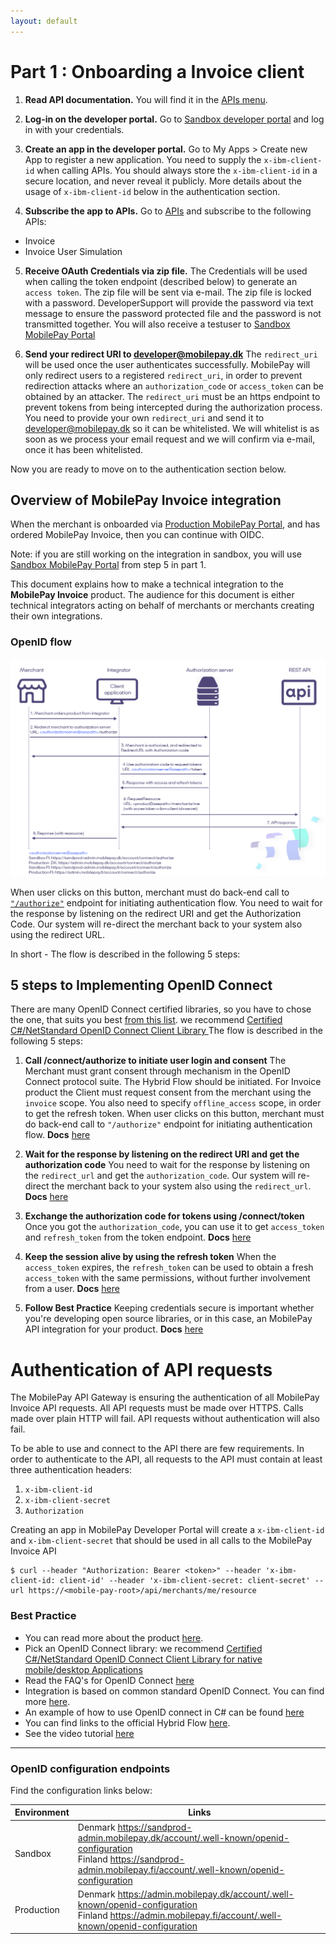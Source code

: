 ```yaml
---
layout: default
---
```


# <a name="invoiceclient_onboarding"></a>**Part 1 : Onboarding a Invoice client**

1. **Read API documentation.** You will find it in the  [APIs menu](https://sandbox-developer.mobilepay.dk/product).  

2. **Log-in on the developer portal.** Go to [Sandbox developer portal](https://sandbox-developer.mobilepay.dk/) and log in with your credentials.

3. **Create an app in the developer portal.** Go to My Apps > Create new App to register a new application. You need to supply the `x-ibm-client-id` when calling APIs. You should always store the `x-ibm-client-id` in a secure location, and never reveal it publicly.  More details about the usage of `x-ibm-client-id` below in the authentication section. 

4. **Subscribe the app to APIs.**  Go to [APIs](https://sandbox-developer.mobilepay.dk/product) and subscribe to the following APIs:
-  Invoice
-  Invoice User Simulation
 
5. **Receive OAuth  Credentials via zip file.** The Credentials will be used when calling the token endpoint (described below) to generate an `access token`. The zip file will be sent via e-mail. The zip file is locked with a password. DeveloperSupport will provide the password via text message to ensure the password protected file and the password is not transmitted together. You will also receive a testuser to  [Sandbox MobilePay Portal](https://sandprod-admin.mobilepay.dk/)


6. **Send your redirect URI to developer@mobilepay.dk** The `redirect_uri` will be used once the user authenticates successfully. MobilePay will only redirect users to a registered `redirect_uri`, in order to prevent redirection attacks where an `authorization_code` or `access_token` can be obtained by an attacker. The `redirect_uri` must be an https endpoint to prevent tokens from being intercepted during the authorization process. You need to provide your own `redirect_uri` and send it to developer@mobilepay.dk so it can be whitelisted. We will whitelist is as soon as we process your email request and we will confirm via e-mail, once it has been whitelisted.

Now you are ready to move on to the authentication section below.  

## Overview of MobilePay Invoice integration 
When the merchant is onboarded via  [Production MobilePay Portal](https://admin.mobilepay.dk/), and has ordered MobilePay Invoice, then you can continue with OIDC. 

Note: if you are still working on the integration in sandbox, you will use [Sandbox MobilePay Portal](https://sandprod-admin.mobilepay.dk/) from step 5 in part 1.    

This document explains how to make a technical integration to the **MobilePay Invoice** product. The audience for this document is either technical integrators acting on behalf of merchants or merchants creating their own integrations.


### OpenID flow
[![](assets/images/OpenIdflowWithFIandAuthorize.png)](assets/images/OpenIdflowWithFIandAuthorize.png)    
      

When user clicks on this button, merchant must do back-end call to   
[`"/authorize"`](https://developer.mobilepay.dk/products/openid/authorizeo) endpoint for initiating  authentication flow. You need to wait for the response by listening on the redirect URI and get the Authorization Code. Our system will re-direct the merchant back to your system also using the redirect URL. 
 
In short - The flow is described in the following 5 steps:

## 5 steps to Implementing OpenID Connect 

There are many OpenID Connect certified libraries, so you have to chose the one, that suits you best [from this list](http://openid.net/developers/certified/#RPLibs). we recommend <a href="https://github.com/IdentityModel/IdentityModel.OidcClient2">Certified C#/NetStandard OpenID Connect Client Library </a> 
The flow is described in the following 5 steps:

1. **Call /connect/authorize to initiate user login and consent**  The Merchant must grant consent through mechanism in the OpenID Connect protocol suite. The Hybrid Flow should be initiated. For Invoice product the Client must request consent from the merchant using the `invoice` scope. You also need to specify `offline_access` scope, in order to get the refresh token. When user clicks on this button, merchant must do back-end call to  `"/authorize"` endpoint for initiating  authentication flow. 
**Docs** [here](https://developer.mobilepay.dk/developersupport/openid/authorize/) 

2. **Wait for the response by listening on the redirect URI and get the authorization code** You need to wait for the response by listening on the `redirect_url` and get the `authorization_code`. Our system will re-direct the merchant back to your system also using the `redirect_url`. 
**Docs** [here](https://developer.mobilepay.dk/developersupport/openid/getcode/) 

3. **Exchange the authorization code for tokens using /connect/token** Once you got the `authorization_code`, you can use it to get `access_token` and `refresh_token` from the token endpoint. 
**Docs** [here](https://developer.mobilepay.dk/developersupport/openid/gettokens/) 

4. **Keep the session alive by using the refresh token** When the `access_token` expires, the `refresh_token` can be used to obtain a fresh `access_token` with the same permissions, without further involvement from a user. 
**Docs** [here](https://developer.mobilepay.dk/developersupport/openid/getrefreshtokens/) 

5. **Follow Best Practice**  Keeping credentials secure is important whether you're developing open source libraries, or in this case, an MobilePay API integration for your product. 
**Docs** [here](https://developer.mobilepay.dk/developersupport/openid/bestpractice/) 

# <a name="authenticationapi"></a> Authentication of API requests 
The MobilePay API Gateway is ensuring the authentication of all MobilePay Invoice API requests. All API requests must be made over HTTPS. Calls made over plain HTTP will fail. API requests without authentication will also fail.

To be able to use and connect to the API there are few requirements. In order to authenticate to the API, all requests to the API must contain at least three authentication headers:
1. `x-ibm-client-id`
2. `x-ibm-client-secret`  
3. `Authorization` 

Creating an app in MobilePay Developer Portal will create a `x-ibm-client-id` and `x-ibm-client-secret` that should be used in all calls to the MobilePay Invoice API  

```console
$ curl --header "Authorization: Bearer <token>" --header 'x-ibm-client-id: client-id' --header 'x-ibm-client-secret: client-secret' --url https://<mobile-pay-root>/api/merchants/me/resource
```

### Best Practice
- You can read more about the product [here](https://developer.mobilepay.dk/invoice-main/productinfo).
- Pick an OpenID Connect library: we recommend <a href="https://github.com/IdentityModel/IdentityModel.OidcClient2">Certified C#/NetStandard OpenID Connect Client Library for native mobile/desktop Applications</a> 
- Read the FAQ's for OpenID Connect <a href="https://developer.mobilepay.dk/faq/oidc">here</a>
- Integration is based on common standard OpenID Connect. You can find more [here](https://developer.mobilepay.dk/developersupport/openid/). 
- An example of how to use OpenID connect in C# can be found [here](https://github.com/MobilePayDev/MobilePay-Invoice/tree/master/ClientExamples)
- You can find links to the official Hybrid Flow [here](https://openid.net/specs/openid-connect-core-1_0.html#HybridFlowAuth).   
- See the video tutorial  [here](https://developer.mobilepay.dk/developersupport/openid/tutorial)


* * *

### OpenID configuration endpoints 
Find the configuration links below:

|Environment | Links |
|------------|-------|
|Sandbox    | Denmark <a href="https://sandprod-admin.mobilepay.dk/account/.well-known/openid-configuration">https://sandprod-admin.mobilepay.dk/account/.well-known/openid-configuration</a> <br> Finland <a href="https://sandprod-admin.mobilepay.fi/account/.well-known/openid-configuration">https://sandprod-admin.mobilepay.fi/account/.well-known/openid-configuration</a> |
|Production  | Denmark <a href="https://admin.mobilepay.dk/account/.well-known/openid-configuration">https://admin.mobilepay.dk/account/.well-known/openid-configuration</a> <br> Finland <a href="https://admin.mobilepay.fi/account/.well-known/openid-configuration">https://admin.mobilepay.fi/account/.well-known/openid-configuration</a>|
